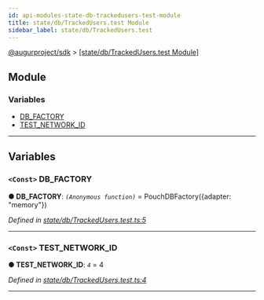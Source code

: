 ```yaml
---
id: api-modules-state-db-trackedusers-test-module
title: state/db/TrackedUsers.test Module
sidebar_label: state/db/TrackedUsers.test
---
```


[@augurproject/sdk](api-readme.md) > [[state/db/TrackedUsers.test Module]](api-modules-state-db-trackedusers-test-module.md)

## Module

### Variables

* [DB_FACTORY](api-modules-state-db-trackedusers-test-module.md#db_factory)
* [TEST_NETWORK_ID](api-modules-state-db-trackedusers-test-module.md#test_network_id)

---

## Variables

<a id="db_factory"></a>

### `<Const>` DB_FACTORY

**● DB_FACTORY**: *`(Anonymous function)`* =  PouchDBFactory({adapter: "memory"})

*Defined in [state/db/TrackedUsers.test.ts:5](https://github.com/AugurProject/augur/blob/06e47ad207/packages/augur-sdk/src/state/db/TrackedUsers.test.ts#L5)*

___
<a id="test_network_id"></a>

### `<Const>` TEST_NETWORK_ID

**● TEST_NETWORK_ID**: *`4`* = 4

*Defined in [state/db/TrackedUsers.test.ts:4](https://github.com/AugurProject/augur/blob/06e47ad207/packages/augur-sdk/src/state/db/TrackedUsers.test.ts#L4)*

___

